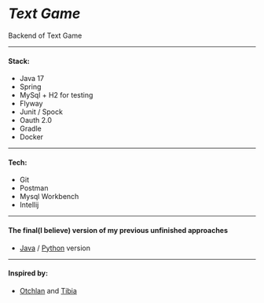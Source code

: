 # _Text Game_
Backend of Text Game

---

#### Stack:
- Java 17
- Spring
- MySql + H2 for testing
- Flyway
- Junit / Spock
- Oauth 2.0
- Gradle
- Docker

---

#### Tech:
- Git
- Postman
- Mysql Workbench
- Intellij

---

#### The final(I believe) version of my previous unfinished approaches
- [Java][java-textgame] / [Python][python-textgame] version

---

#### Inspired by:
- [Otchlan][otchlan] and [Tibia][tibia]


[otchlan]: https://otchlan.pl/
[tibia]: https://www.tibia.com/

[java-textgame]: https://github.com/TrueJacobG/Java-TextGameEngine
[python-textgame]: https://github.com/TrueJacobG/Text-Adventure-Game-Engine